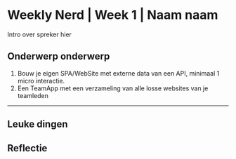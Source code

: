 # Weekly Nerd | Week 1 | Naam naam
Intro over spreker hier
## Onderwerp onderwerp
1. Bouw je eigen SPA/WebSite met externe data van een API, minimaal 1 micro interactie.
2. Een TeamApp met een verzameling van alle losse websites van je teamleden
---

## Leuke dingen 



## Reflectie
